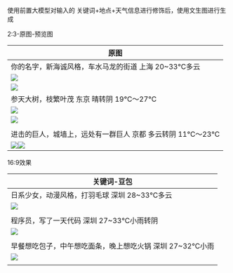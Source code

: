 使用前置大模型对输入的 关键词+地点+天气信息进行修饰后，使用文生图进行生成

2:3-原图-预览图

| 原图                                                                               |
| -------------------------------------------------------------------------------- |
| 你的名字，新海诚风格，车水马龙的街道 上海 20~33℃多云                                                   |
| ![](../file/Pasted%20image%2020250521143436.png)                                         |
| ![](../file/Pasted%20image%2020250521143622.png)                                         |
| 参天大树，枝繁叶茂 东京 晴转阴 19℃～27℃                                                         |
| ![](../file/Pasted%20image%2020250521144010.png)                                         |
| ![](../file/Pasted%20image%2020250521144311.png)                                         |
|                                                                                  |
| 进击的巨人，城墙上，远处有一群巨人 京都 多云转阴 11℃～23℃                                                |
| ![](../file/Pasted%20image%2020250521144333.png)![](../file/Pasted%20image%2020250521144421.png) |






16:9效果

| 关键词-豆包                                           |
| ------------------------------------------------ |
| 日系少女，动漫风格，打羽毛球 深圳 28~33℃多云                       |
| ![](../file/Pasted%20image%2020250521141623.png) |
|                                                  |
| 程序员，写了一天代码 深圳 27~33℃小雨转阴                         |
| ![](../file/Pasted%20image%2020250521141841.png) |
|                                                  |
| 早餐想吃包子，中午想吃面条，晚上想吃火锅 深圳 27~32℃小雨                 |
| ![](../file/Pasted%20image%2020250521142033.png) |
|                                                  |
